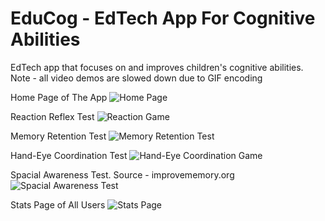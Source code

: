 # EduCog - EdTech App For Cognitive Abilities
EdTech app that focuses on and improves children's cognitive abilities.
Note - all video demos are slowed down due to GIF encoding

Home Page of The App
![Home Page](Demo/Home.png "Home page")

Reaction Reflex Test
![Reaction Game](Demo/Reaction.gif "Reaction game")

Memory Retention Test
![Memory Retention Test](Demo/Memory.gif "Memory retention test")

Hand-Eye Coordination Test
![Hand-Eye Coordination Game](Demo/Hand%20eye%20cord.gif "Hand-eye-coordination game")

Spacial Awareness Test. Source - improvememory.org
![Spacial Awareness Test](Demo/Space.gif "Spacial awareness test")

Stats Page of All Users
![Stats Page](Demo/Stats.png "Stats page")
